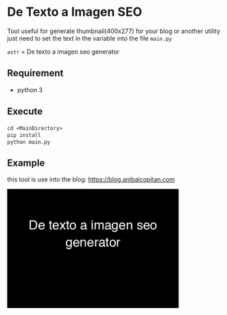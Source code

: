 # De Texto a Imagen SEO

Tool useful for generate thumbnail(400x277) for your blog or another utility
just need to set the text in the variable into the file `main.py`

`astr` = De texto a imagen seo generator

## Requirement
 * python 3 

## Execute

	cd <MainDirectory>
	pip install
	python main.py

## Example
this tool is use into the blog: https://blog.anibalcopitan.com

![thumbnail](de-texto-a-imagen-seo-generator-400x277.png)